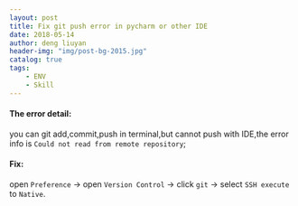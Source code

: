 ```yaml
---
layout: post
title: Fix git push error in pycharm or other IDE
date: 2018-05-14
author: deng liuyan
header-img: "img/post-bg-2015.jpg"
catalog: true
tags:
    - ENV
    - Skill
---
```




#### The error detail:
you can git add,commit,push in terminal,but cannot push with IDE,the error info is ```Could not read from remote repository```;



#### Fix:
open `Preference` -> open `Version Control` -> click `git` -> select `SSH execute` to `Native`.
